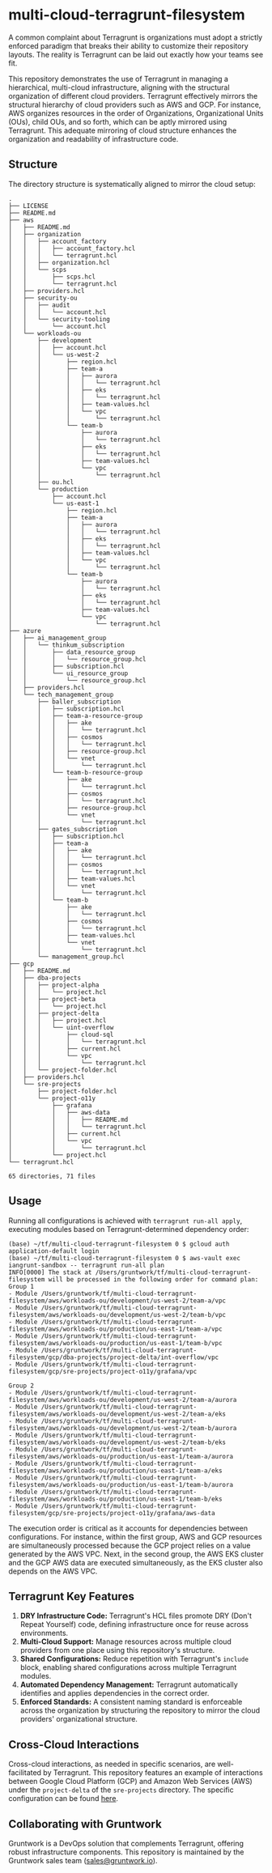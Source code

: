 # multi-cloud-terragrunt-filesystem

A common complaint about Terragrunt is organizations must adopt a strictly enforced paradigm that breaks their ability to customize their repository layouts. The reality is Terragrunt can be laid out exactly how your teams see fit.

This repository demonstrates the use of Terragrunt in managing a hierarchical, multi-cloud infrastructure, aligning with the structural organization of different cloud providers. Terragrunt effectively mirrors the structural hierarchy of cloud providers such as AWS and GCP. For instance, AWS organizes resources in the order of Organizations, Organizational Units (OUs), child OUs, and so forth, which can be aptly mirrored using Terragrunt. This adequate mirroring of cloud structure enhances the organization and readability of infrastructure code.

## Structure

The directory structure is systematically aligned to mirror the cloud setup:

```shell
.
├── LICENSE
├── README.md
├── aws
│   ├── README.md
│   ├── organization
│   │   ├── account_factory
│   │   │   ├── account_factory.hcl
│   │   │   └── terragrunt.hcl
│   │   ├── organization.hcl
│   │   └── scps
│   │       ├── scps.hcl
│   │       └── terragrunt.hcl
│   ├── providers.hcl
│   ├── security-ou
│   │   ├── audit
│   │   │   └── account.hcl
│   │   └── security-tooling
│   │       └── account.hcl
│   └── workloads-ou
│       ├── development
│       │   ├── account.hcl
│       │   └── us-west-2
│       │       ├── region.hcl
│       │       ├── team-a
│       │       │   ├── aurora
│       │       │   │   └── terragrunt.hcl
│       │       │   ├── eks
│       │       │   │   └── terragrunt.hcl
│       │       │   ├── team-values.hcl
│       │       │   └── vpc
│       │       │       └── terragrunt.hcl
│       │       └── team-b
│       │           ├── aurora
│       │           │   └── terragrunt.hcl
│       │           ├── eks
│       │           │   └── terragrunt.hcl
│       │           ├── team-values.hcl
│       │           └── vpc
│       │               └── terragrunt.hcl
│       ├── ou.hcl
│       └── production
│           ├── account.hcl
│           └── us-east-1
│               ├── region.hcl
│               ├── team-a
│               │   ├── aurora
│               │   │   └── terragrunt.hcl
│               │   ├── eks
│               │   │   └── terragrunt.hcl
│               │   ├── team-values.hcl
│               │   └── vpc
│               │       └── terragrunt.hcl
│               └── team-b
│                   ├── aurora
│                   │   └── terragrunt.hcl
│                   ├── eks
│                   │   └── terragrunt.hcl
│                   ├── team-values.hcl
│                   └── vpc
│                       └── terragrunt.hcl
├── azure
│   ├── ai_management_group
│   │   └── thinkum_subscription
│   │       ├── data_resource_group
│   │       │   └── resource_group.hcl
│   │       ├── subscription.hcl
│   │       └── ui_resource_group
│   │           └── resource_group.hcl
│   ├── providers.hcl
│   └── tech_management_group
│       ├── baller_subscription
│       │   ├── subscription.hcl
│       │   ├── team-a-resource-group
│       │   │   ├── ake
│       │   │   │   └── terragrunt.hcl
│       │   │   ├── cosmos
│       │   │   │   └── terragrunt.hcl
│       │   │   ├── resource-group.hcl
│       │   │   └── vnet
│       │   │       └── terragrunt.hcl
│       │   └── team-b-resource-group
│       │       ├── ake
│       │       │   └── terragrunt.hcl
│       │       ├── cosmos
│       │       │   └── terragrunt.hcl
│       │       ├── resource-group.hcl
│       │       └── vnet
│       │           └── terragrunt.hcl
│       ├── gates_subscription
│       │   ├── subscription.hcl
│       │   ├── team-a
│       │   │   ├── ake
│       │   │   │   └── terragrunt.hcl
│       │   │   ├── cosmos
│       │   │   │   └── terragrunt.hcl
│       │   │   ├── team-values.hcl
│       │   │   └── vnet
│       │   │       └── terragrunt.hcl
│       │   └── team-b
│       │       ├── ake
│       │       │   └── terragrunt.hcl
│       │       ├── cosmos
│       │       │   └── terragrunt.hcl
│       │       ├── team-values.hcl
│       │       └── vnet
│       │           └── terragrunt.hcl
│       └── management_group.hcl
├── gcp
│   ├── README.md
│   ├── dba-projects
│   │   ├── project-alpha
│   │   │   └── project.hcl
│   │   ├── project-beta
│   │   │   └── project.hcl
│   │   ├── project-delta
│   │   │   ├── project.hcl
│   │   │   └── uint-overflow
│   │   │       ├── cloud-sql
│   │   │       │   └── terragrunt.hcl
│   │   │       ├── current.hcl
│   │   │       └── vpc
│   │   │           └── terragrunt.hcl
│   │   └── project-folder.hcl
│   ├── providers.hcl
│   └── sre-projects
│       ├── project-folder.hcl
│       └── project-o11y
│           ├── grafana
│           │   ├── aws-data
│           │   │   ├── README.md
│           │   │   └── terragrunt.hcl
│           │   ├── current.hcl
│           │   └── vpc
│           │       └── terragrunt.hcl
│           └── project.hcl
└── terragrunt.hcl

65 directories, 71 files

```

## Usage

Running all configurations is achieved with `terragrunt run-all apply`, executing modules based on Terragrunt-determined dependency order:

```shell
(base) ~/tf/multi-cloud-terragrunt-filesystem 0 $ gcloud auth application-default login
(base) ~/tf/multi-cloud-terragrunt-filesystem 0 $ aws-vault exec iangrunt-sandbox -- terragrunt run-all plan
INFO[0000] The stack at /Users/gruntwork/tf/multi-cloud-terragrunt-filesystem will be processed in the following order for command plan:
Group 1
- Module /Users/gruntwork/tf/multi-cloud-terragrunt-filesystem/aws/workloads-ou/development/us-west-2/team-a/vpc
- Module /Users/gruntwork/tf/multi-cloud-terragrunt-filesystem/aws/workloads-ou/development/us-west-2/team-b/vpc
- Module /Users/gruntwork/tf/multi-cloud-terragrunt-filesystem/aws/workloads-ou/production/us-east-1/team-a/vpc
- Module /Users/gruntwork/tf/multi-cloud-terragrunt-filesystem/aws/workloads-ou/production/us-east-1/team-b/vpc
- Module /Users/gruntwork/tf/multi-cloud-terragrunt-filesystem/gcp/dba-projects/project-delta/int-overflow/vpc
- Module /Users/gruntwork/tf/multi-cloud-terragrunt-filesystem/gcp/sre-projects/project-o11y/grafana/vpc

Group 2
- Module /Users/gruntwork/tf/multi-cloud-terragrunt-filesystem/aws/workloads-ou/development/us-west-2/team-a/aurora
- Module /Users/gruntwork/tf/multi-cloud-terragrunt-filesystem/aws/workloads-ou/development/us-west-2/team-a/eks
- Module /Users/gruntwork/tf/multi-cloud-terragrunt-filesystem/aws/workloads-ou/development/us-west-2/team-b/aurora
- Module /Users/gruntwork/tf/multi-cloud-terragrunt-filesystem/aws/workloads-ou/development/us-west-2/team-b/eks
- Module /Users/gruntwork/tf/multi-cloud-terragrunt-filesystem/aws/workloads-ou/production/us-east-1/team-a/aurora
- Module /Users/gruntwork/tf/multi-cloud-terragrunt-filesystem/aws/workloads-ou/production/us-east-1/team-a/eks
- Module /Users/gruntwork/tf/multi-cloud-terragrunt-filesystem/aws/workloads-ou/production/us-east-1/team-b/aurora
- Module /Users/gruntwork/tf/multi-cloud-terragrunt-filesystem/aws/workloads-ou/production/us-east-1/team-b/eks
- Module /Users/gruntwork/tf/multi-cloud-terragrunt-filesystem/gcp/sre-projects/project-o11y/grafana/aws-data
```

The execution order is critical as it accounts for dependencies between configurations. For instance, within the first group, AWS and GCP resources are simultaneously processed because the GCP project relies on a value generated by the AWS VPC. Next, in the second group, the AWS EKS cluster and the GCP AWS data are executed simultaneously, as the EKS cluster also depends on the AWS VPC.

## Terragrunt Key Features

1. **DRY Infrastructure Code:** Terragrunt's HCL files promote DRY (Don't Repeat Yourself) code, defining infrastructure once for reuse across environments.
2. **Multi-Cloud Support:** Manage resources across multiple cloud providers from one place using this repository's structure.
3. **Shared Configurations:** Reduce repetition with Terragrunt's `include` block, enabling shared configurations across multiple Terragrunt modules.
4. **Automated Dependency Management:** Terragrunt automatically identifies and applies dependencies in the correct order.
5. **Enforced Standards:** A consistent naming standard is enforceable across the organization by structuring the repository to mirror the cloud providers' organizational structure.

## Cross-Cloud Interactions

Cross-cloud interactions, as needed in specific scenarios, are well-facilitated by Terragrunt. This repository features an example of interactions between Google Cloud Platform (GCP) and Amazon Web Services (AWS) under the `project-delta` of the `sre-projects` directory. The specific configuration can be found [here](https://github.com/iangrunt/multi-cloud-terragrunt-filesystem/tree/main/gcp/sre-projects/project-delta/iangrunt/aws-data).

## Collaborating with Gruntwork

Gruntwork is a DevOps solution that complements Terragrunt, offering robust infrastructure components. This repository is maintained by the Gruntwork sales team (sales@gruntwork.io).
